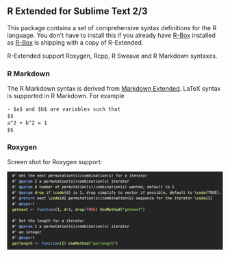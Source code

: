 R Extended for Sublime Text 2/3
------------
This package contains a set of comprehensive syntax definitions for the R language. You don't have to install this if you already have  [R-Box](https://github.com/randy3k/R-Box) installed as [R-Box](https://github.com/randy3k/R-Box) is shipping with a copy of R-Extended.

R-Extended support Roxygen, Rcpp, R Sweave and R Markdown syntaxes. 


### R Markdown
The R Markdown syntax is derived from [Markdown Extended](https://github.com/jonschlinkert/sublime-markdown-extended). LaTeX syntax is supported in R Markdown. For example

```
- $a$ and $b$ are variables such that
$$ 
a^2 + b^2 = 1
$$
```


### Roxygen

Screen shot for Roxygen support:

![](https://raw.githubusercontent.com/randy3k/R-Extended/screenshots/roxygen.png)
